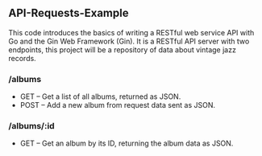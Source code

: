 ## API-Requests-Example
This code introduces the basics of writing a RESTful web service API with Go and the Gin Web Framework (Gin).
It is a RESTful API server with two endpoints, this project will be a repository of data about vintage jazz records.

### /albums

- GET – Get a list of all albums, returned as JSON.
- POST – Add a new album from request data sent as JSON.

### /albums/:id

- GET – Get an album by its ID, returning the album data as JSON.
